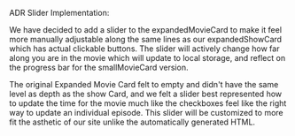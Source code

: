 ADR Slider Implementation:

We have decided to add a slider to the expandedMovieCard to make it feel more manually adjustable along the same lines as our expandedShowCard
which has actual clickable buttons. The slider will actively change how far along you are in the movie which will update to local storage, and reflect
on the progress bar for the smallMovieCard version.

The original Expanded Movie Card felt to empty and didn't have the same level as depth as the show Card, and we felt a slider best represented how to
update the time for the movie much like the checkboxes feel like the right way to update an individual episode. This slider will be customized to more fit
the asthetic of our site unlike the automatically generated HTML.

